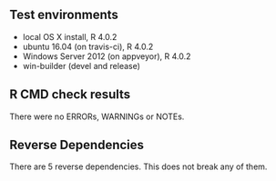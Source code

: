 ## Test environments
* local OS X install, R 4.0.2
* ubuntu 16.04 (on travis-ci), R 4.0.2
* Windows Server 2012 (on appveyor), R 4.0.2
* win-builder (devel and release)

## R CMD check results
There were no ERRORs, WARNINGs or NOTEs.

## Reverse Dependencies
There are 5 reverse dependencies. This does not break any of them.
